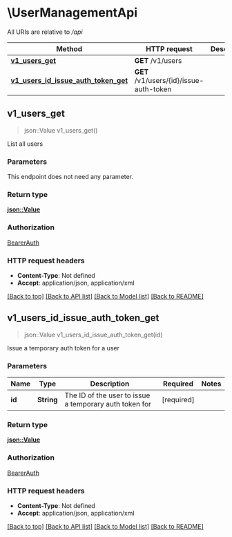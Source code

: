 # \UserManagementApi

All URIs are relative to */api*

Method | HTTP request | Description
------------- | ------------- | -------------
[**v1_users_get**](UserManagementApi.md#v1_users_get) | **GET** /v1/users | 
[**v1_users_id_issue_auth_token_get**](UserManagementApi.md#v1_users_id_issue_auth_token_get) | **GET** /v1/users/{id}/issue-auth-token | 



## v1_users_get

> json::Value v1_users_get()


List all users

### Parameters

This endpoint does not need any parameter.

### Return type

[**json::Value**](json::Value.md)

### Authorization

[BearerAuth](../README.md#BearerAuth)

### HTTP request headers

- **Content-Type**: Not defined
- **Accept**: application/json, application/xml

[[Back to top]](#) [[Back to API list]](../README.md#documentation-for-api-endpoints) [[Back to Model list]](../README.md#documentation-for-models) [[Back to README]](../README.md)


## v1_users_id_issue_auth_token_get

> json::Value v1_users_id_issue_auth_token_get(id)


Issue a temporary auth token for a user

### Parameters


Name | Type | Description  | Required | Notes
------------- | ------------- | ------------- | ------------- | -------------
**id** | **String** | The ID of the user to issue a temporary auth token for | [required] |

### Return type

[**json::Value**](json::Value.md)

### Authorization

[BearerAuth](../README.md#BearerAuth)

### HTTP request headers

- **Content-Type**: Not defined
- **Accept**: application/json, application/xml

[[Back to top]](#) [[Back to API list]](../README.md#documentation-for-api-endpoints) [[Back to Model list]](../README.md#documentation-for-models) [[Back to README]](../README.md)

